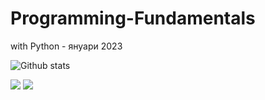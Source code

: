 # Programming-Fundamentals
with Python - януари 2023

![Github stats](https://github-readme-stats.vercel.app/api?username=Hulyamr13&theme=radical)

![](<the link you copied for overview.svg here>)
![](<the link you copied for languages.svg here>)
